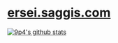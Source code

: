 # [ersei.saggis.com](https://ersei.saggis.com)

[![9p4's github stats](https://github-readme-stats.vercel.app/api?username=9p4&theme=dark&show_icons=true)](https://github.com/9p4)
